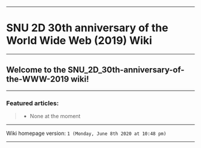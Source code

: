 ***

# SNU 2D 30th anniversary of the World Wide Web (2019) Wiki

***

## Welcome to the SNU_2D_30th-anniversary-of-the-WWW-2019 wiki!

***

### Featured articles:

> * None at the moment

***

Wiki homepage version: `1 (Monday, June 8th 2020 at 10:48 pm)`

***
